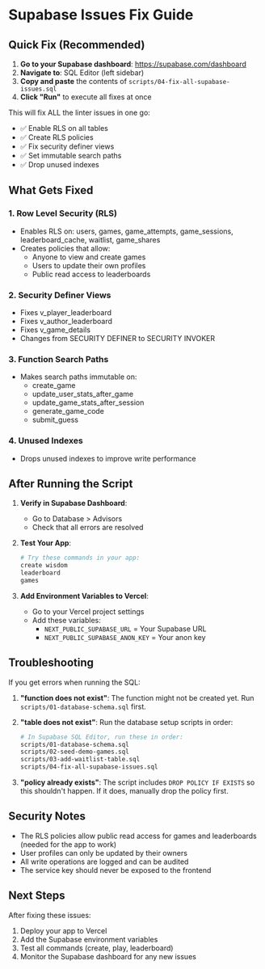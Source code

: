 # Supabase Issues Fix Guide

## Quick Fix (Recommended)

1. **Go to your Supabase dashboard**: https://supabase.com/dashboard
2. **Navigate to**: SQL Editor (left sidebar)
3. **Copy and paste** the contents of `scripts/04-fix-all-supabase-issues.sql`
4. **Click "Run"** to execute all fixes at once

This will fix ALL the linter issues in one go:
- ✅ Enable RLS on all tables
- ✅ Create RLS policies
- ✅ Fix security definer views
- ✅ Set immutable search paths
- ✅ Drop unused indexes

## What Gets Fixed

### 1. Row Level Security (RLS)
- Enables RLS on: users, games, game_attempts, game_sessions, leaderboard_cache, waitlist, game_shares
- Creates policies that allow:
  - Anyone to view and create games
  - Users to update their own profiles
  - Public read access to leaderboards

### 2. Security Definer Views
- Fixes v_player_leaderboard
- Fixes v_author_leaderboard  
- Fixes v_game_details
- Changes from SECURITY DEFINER to SECURITY INVOKER

### 3. Function Search Paths
- Makes search paths immutable on:
  - create_game
  - update_user_stats_after_game
  - update_game_stats_after_session
  - generate_game_code
  - submit_guess

### 4. Unused Indexes
- Drops unused indexes to improve write performance

## After Running the Script

1. **Verify in Supabase Dashboard**:
   - Go to Database > Advisors
   - Check that all errors are resolved

2. **Test Your App**:
   ```bash
   # Try these commands in your app:
   create wisdom
   leaderboard
   games
   ```

3. **Add Environment Variables to Vercel**:
   - Go to your Vercel project settings
   - Add these variables:
     - `NEXT_PUBLIC_SUPABASE_URL` = Your Supabase URL
     - `NEXT_PUBLIC_SUPABASE_ANON_KEY` = Your anon key

## Troubleshooting

If you get errors when running the SQL:

1. **"function does not exist"**: The function might not be created yet. Run `scripts/01-database-schema.sql` first.

2. **"table does not exist"**: Run the database setup scripts in order:
   ```bash
   # In Supabase SQL Editor, run these in order:
   scripts/01-database-schema.sql
   scripts/02-seed-demo-games.sql
   scripts/03-add-waitlist-table.sql
   scripts/04-fix-all-supabase-issues.sql
   ```

3. **"policy already exists"**: The script includes `DROP POLICY IF EXISTS` so this shouldn't happen. If it does, manually drop the policy first.

## Security Notes

- The RLS policies allow public read access for games and leaderboards (needed for the app to work)
- User profiles can only be updated by their owners
- All write operations are logged and can be audited
- The service key should never be exposed to the frontend

## Next Steps

After fixing these issues:
1. Deploy your app to Vercel
2. Add the Supabase environment variables
3. Test all commands (create, play, leaderboard)
4. Monitor the Supabase dashboard for any new issues
